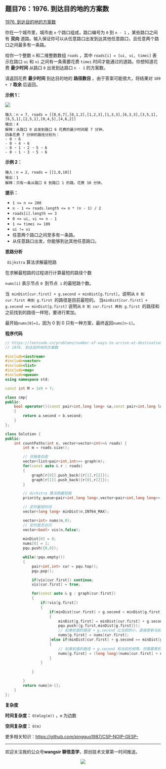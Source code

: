 ﻿## 题目76：1976. 到达目的地的方案数

[1976. 到达目的地的方案数](https://leetcode.cn/problems/number-of-ways-to-arrive-at-destination/)

你在一个城市里，城市由 `n` 个路口组成，路口编号为 `0` 到 `n - 1` ，某些路口之间有 **双向** 道路。输入保证你可以从任意路口出发到达其他任意路口，且任意两个路口之间最多有一条路。

给你一个整数 `n` 和二维整数数组 `roads` ，其中 `roads[i] = [ui, vi, timei]` 表示在路口 `ui` 和 `vi` 之间有一条需要花费 `timei` 时间才能通过的道路。你想知道花费 **最少时间** 从路口 `0` 出发到达路口 `n - 1` 的方案数。

请返回花费 **最少时间** 到达目的地的 **路径数目** 。由于答案可能很大，将结果对 `109 + 7` **取余** 后返回。

 

**示例 1：**

<img src ="https://cdn.jsdelivr.net/gh/pingguo1987/CSP-NOIP-GESP-/image/pic/图论/图论_题目76：1976. 到达目的地的方案数/graph2.png" />

```
输入：n = 7, roads = [[0,6,7],[0,1,2],[1,2,3],[1,3,3],[6,3,3],[3,5,1],[6,5,1],[2,5,1],[0,4,5],[4,6,2]]
输出：4
解释：从路口 0 出发到路口 6 花费的最少时间是 7 分钟。
四条花费 7 分钟的路径分别为：
- 0 ➝ 6
- 0 ➝ 4 ➝ 6
- 0 ➝ 1 ➝ 2 ➝ 5 ➝ 6
- 0 ➝ 1 ➝ 3 ➝ 5 ➝ 6
```

**示例 2：**

```
输入：n = 2, roads = [[1,0,10]]
输出：1
解释：只有一条从路口 0 到路口 1 的路，花费 10 分钟。
```

 

**提示：**

- `1 <= n <= 200`
- `n - 1 <= roads.length <= n * (n - 1) / 2`
- `roads[i].length == 3`
- `0 <= ui, vi <= n - 1`
- `1 <= timei <= 109`
- `ui != vi`
- 任意两个路口之间至多有一条路。
- 从任意路口出发，你能够到达其他任意路口。



**思路分析**

` Dijkstra` 算法求解最短路

在求解最短路的过程进行计算最短的路径个数

 `nums[i]` 表示节点 `0 `到节点` i` 的最短路个数。

当` minDist[cur.first] + g.second < minDist[g.first]`，说明从 `0 到 cur.first 再到 g.first `的路径是目前最短的。
当`minDist[cur.first] + g.second == minDist[g.first]` 说明从 `0 到 cur.first 再到 g.first `的路径和之前找到的路径一样短，要进行累加。

最开始`nums[0]=1`，因为 0 到 0 只有一种方案，最终返回`nums[n−1]`。

**程序代码**

```c++
// https://leetcode.cn/problems/number-of-ways-to-arrive-at-destination/description/
// 1976. 到达目的地的方案数

#include<iostream>
#include<vector>
#include<list>
#include<map>
#include<queue>
using namespace std;

const int M = 1e9 + 7;

class cmp{
public:
    bool operator()(const pair<int,long long> &a,const pair<int,long long> &b)
    {
        return a.second > b.second;
    }
};

class Solution {
public:
    int countPaths(int n, vector<vector<int>>& roads) {
        int m = roads.size();

        // 邻接表存图
        vector<list<pair<int,int>>> graph(n);
        for(const auto & r : roads)
        {
            graph[r[0]].push_back({r[1],r[2]});
            graph[r[1]].push_back({r[0],r[2]});
        }

        // dirkstra 算法跑最短路
        priority_queue<pair<int,long long>,vector<pair<int,long long>>,cmp> pqu;

        // 定时最短时间
        vector<long long> minDist(n,INT64_MAX);

        vector<int> nums(n,0);
        // 定时是否访问
        vector<bool> vis(n,false);
        
        minDist[0] = 0;
        nums[0] = 1;
        pqu.push({0,0});

        while(!pqu.empty())
        {
            pair<int,int> cur = pqu.top();
            pqu.pop();

            if(vis[cur.first]) continue;
            vis[cur.first] = true;

            for(const auto & g : graph[cur.first])
            {
                if(!vis[g.first])
                {
                    if(minDist[cur.first] + g.second < minDist[g.first])
                    {
                        minDist[g.first] = minDist[cur.first] + g.second;
                        pqu.push({g.first,minDist[g.first]});
                        // 如果前面的路径 + g.second 比当前的小，直接更新当前值
                        nums[g.first] = nums[cur.first];
                    }else if(minDist[cur.first] + g.second == minDist[g.first])
                    {
                        // 如果前面的路径 + g.second 和当前的相等，则需要累积
                        nums[g.first] = (long long)(nums[cur.first] + nums[g.first]) % M;
                    }
                }
                
            }

        }
        return nums[n-1];
    }
};
```

**复杂度**

**时间复杂度：** `O(mlog(m))` ，`m` 为边数

**空间复杂度：** `O(m)` 

更多相关知识：https://github.com/pingguo1987/CSP-NOIP-GESP-

---

欢迎关注我的公众号**wangsir 聊信息学**，原创技术文章第一时间推送。

<center>
    <img src="https://cdn.jsdelivr.net/gh/pingguo1987/CSP-NOIP-GESP-/image/pic/公众号-扫码版.png">
</center>
